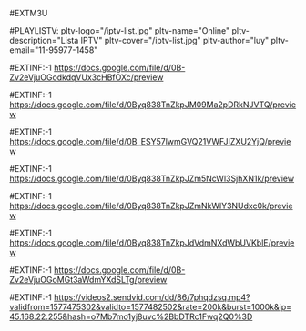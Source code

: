 #EXTM3U

#PLAYLISTV: pltv-logo="/iptv-list.jpg" pltv-name="Online" pltv-description="Lista IPTV" pltv-cover="/iptv-list.jpg" pltv-author="luy" pltv-email="11-95977-1458"



#EXTINF:-1
https://docs.google.com/file/d/0B-Zv2eVjuOGodkdqVUx3cHBfOXc/preview

#EXTINF:-1
https://docs.google.com/file/d/0Byq838TnZkpJM09Ma2pDRkNJVTQ/preview


#EXTINF:-1
https://docs.google.com/file/d/0B_ESY57lwmGVQ21VWFJIZXU2YjQ/preview

#EXTINF:-1
https://docs.google.com/file/d/0Byq838TnZkpJZm5NcWl3SjhXN1k/preview

#EXTINF:-1
https://docs.google.com/file/d/0Byq838TnZkpJZmNkWlY3NUdxc0k/preview

#EXTINF:-1
https://docs.google.com/file/d/0Byq838TnZkpJdVdmNXdWbUVKblE/preview

#EXTINF:-1
https://docs.google.com/file/d/0B-Zv2eVjuOGoMGt3aWdmYXdSLTg/preview

#EXTINF:-1
https://videos2.sendvid.com/dd/86/7phqdzsq.mp4?validfrom=1577475302&validto=1577482502&rate=200k&burst=1000k&ip=45.168.22.255&hash=o7Mb7mo1yj8uvc%2BbDTRc1Fwq2Q0%3D

